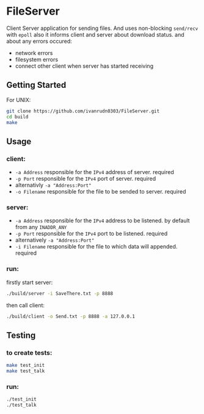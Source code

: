 # FileServer
Client Server application for sending files. And uses non-blocking `send/recv` with `epoll` also it informs client and server about download status.
and about any errors occured:
* network errors
* filesystem errors
* connect other client when server has started receiving
## Getting Started
For UNIX:
```Bash
git clone https://github.com/ivanrudn0303/FileServer.git
cd build
make
```
## Usage
### client:
* `-a Address` responsible for the `IPv4` address of server. required
* `-p Port` responsible for the `IPv4` port of server. required
* alternativly `-a "Address:Port"`
* `-o Filename` responsible for the file to be sended to server. required

### server:
* `-a Address` responsible for the `IPv4` address to be listened. by default from any `INADDR_ANY`
* `-p Port` responsible for the `IPv4` port to be listened. required
* alternatively  `-a "Address:Port"`
* `-i Filename` responsible for the file to which data will appended. required

### run:
firstly start server:
```Bash
./build/server -i SaveThere.txt -p 8888
```
then call client:
```Bash
./build/client -o Send.txt -p 8888 -a 127.0.0.1
```
## Testing
### to create tests:
```Bash
make test_init
make test_talk
```
### run:
```Bash
./test_init
./test_talk
```
